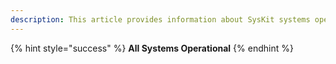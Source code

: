 ```yaml
---
description: This article provides information about SysKit systems operationality.
---
```


{% hint style="success" %}
**All Systems Operational**
{% endhint %}

